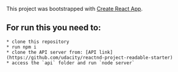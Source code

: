 This project was bootstrapped with [Create React App](https://github.com/facebook/create-react-app).

## For run this you need to:
    * clone this repository
    * run npm i
    * clone the API server from: [API link](https://github.com/udacity/reactnd-project-readable-starter)
    * access the `api` folder and run `node server` 